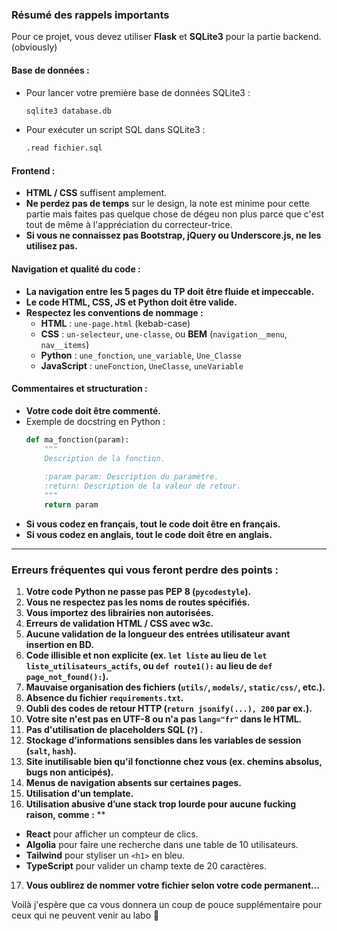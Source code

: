 ### **Résumé des rappels importants**

Pour ce projet, vous devez utiliser **Flask** et **SQLite3** pour la partie backend.  (obviously)

#### **Base de données :**
- Pour lancer votre première base de données SQLite3 :
  ```sh
  sqlite3 database.db
  ```
- Pour exécuter un script SQL dans SQLite3 :
  ```sh
  .read fichier.sql
  ```

#### **Frontend :**
- **HTML / CSS** suffisent amplement.
- **Ne perdez pas de temps** sur le design, la note est minime pour cette partie mais faites pas quelque chose de dégeu non plus parce que c'est tout de même à l'appréciation du correcteur-trice.
- **Si vous ne connaissez pas Bootstrap, jQuery ou Underscore.js, ne les utilisez pas.**

#### **Navigation et qualité du code :**
- **La navigation entre les 5 pages du TP doit être fluide et impeccable.**
- **Le code HTML, CSS, JS et Python doit être valide.**
- **Respectez les conventions de nommage :**
    - **HTML** : `une-page.html` (kebab-case)
    - **CSS** : `un-selecteur`, `une-classe`, ou **BEM** (`navigation__menu`, `nav__items`)
    - **Python** : `une_fonction`, `une_variable`, `Une_Classe`
    - **JavaScript** : `uneFonction`, `UneClasse`, `uneVariable`

#### **Commentaires et structuration :**
- **Votre code doit être commenté.**
- Exemple de docstring en Python :
  ```python
  def ma_fonction(param):
      """
      Description de la fonction.
      
      :param param: Description du paramètre.
      :return: Description de la valeur de retour.
      """
      return param
  ```
- **Si vous codez en français, tout le code doit être en français.**
- **Si vous codez en anglais, tout le code doit être en anglais.**

---

### **Erreurs fréquentes qui vous feront perdre des points :**

1. **Votre code Python ne passe pas PEP 8 (`pycodestyle`).**
2. **Vous ne respectez pas les noms de routes spécifiés.**
3. **Vous importez des librairies non autorisées.**
4. **Erreurs de validation HTML / CSS avec w3c.**
5. **Aucune validation de la longueur des entrées utilisateur avant insertion en BD.**
6. **Code illisible et non explicite (ex. `let liste` au lieu de `let liste_utilisateurs_actifs`, ou `def route1():` au lieu de `def page_not_found():`).**
7. **Mauvaise organisation des fichiers (`utils/`, `models/`, `static/css/`, etc.).**
8. **Absence du fichier `requirements.txt`.**
9. **Oubli des codes de retour HTTP (`return jsonify(...), 200` par ex.).**
10. **Votre site n'est pas en UTF-8 ou n'a pas `lang="fr"` dans le HTML.**
11. **Pas d'utilisation de placeholders SQL (`?`) .**
12. **Stockage d’informations sensibles dans les variables de session (`salt`, `hash`).**
13. **Site inutilisable bien qu'il fonctionne chez vous (ex. chemins absolus, bugs non anticipés).**
14. **Menus de navigation absents sur certaines pages.**
15. **Utilisation d'un template.**
16. **Utilisation abusive d’une stack trop lourde pour aucune fucking raison, comme :** **
- **React** pour afficher un compteur de clics.
- **Algolia** pour faire une recherche dans une table de 10 utilisateurs.
- **Tailwind** pour styliser un `<h1>` en bleu.
- **TypeScript** pour valider un champ texte de 20 caractères.
17. **Vous oublirez de nommer votre fichier selon votre code permanent...**

Voilà j'espère que ca vous donnera un coup de pouce supplémentaire pour ceux qui ne peuvent venir au labo :eyes: